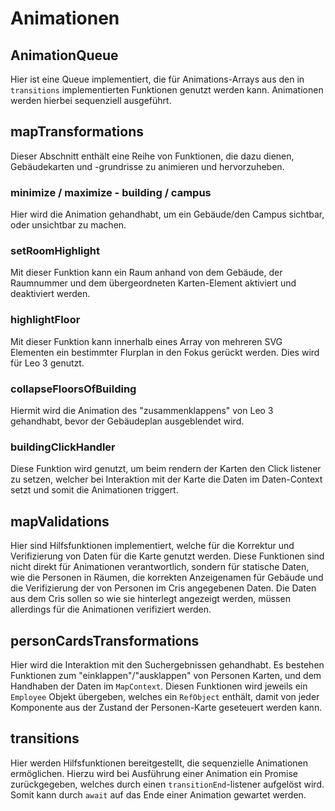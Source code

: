 # Animationen

## AnimationQueue

Hier ist eine Queue implementiert, die für Animations-Arrays aus den in `transitions` implementierten Funktionen genutzt werden kann. Animationen werden hierbei sequenziell ausgeführt.

## mapTransformations

Dieser Abschnitt enthält eine Reihe von Funktionen, die dazu dienen, Gebäudekarten und -grundrisse zu animieren und hervorzuheben.

### minimize / maximize - building / campus

Hier wird die Animation gehandhabt, um ein Gebäude/den Campus sichtbar, oder unsichtbar zu machen.

### setRoomHighlight

Mit dieser Funktion kann ein Raum anhand von dem Gebäude, der Raumnummer und dem übergeordneten Karten-Element aktiviert und deaktiviert werden.

### highlightFloor

Mit dieser Funktion kann innerhalb eines Array von mehreren SVG Elementen ein bestimmter Flurplan in den Fokus gerückt werden. Dies wird für Leo 3 genutzt.

### collapseFloorsOfBuilding

Hiermit wird die Animation des "zusammenklappens" von Leo 3 gehandhabt, bevor der Gebäudeplan ausgeblendet wird.

### buildingClickHandler

Diese Funktion wird genutzt, um beim rendern der Karten den Click listener zu setzen, welcher bei Interaktion mit der Karte die Daten im Daten-Context setzt und somit die Animationen triggert.

## mapValidations

Hier sind Hilfsfunktionen implementiert, welche für die Korrektur und Verifizierung von Daten für die Karte genutzt werden. Diese Funktionen sind nicht direkt für Animationen verantwortlich, sondern für statische Daten, wie die Personen in Räumen, die korrekten Anzeigenamen für Gebäude und die Verifizierung der von Personen im Cris angegebenen Daten. Die Daten aus dem Cris sollen so wie sie hinterlegt angezeigt werden, müssen allerdings für die Animationen verifiziert werden.

## personCardsTransformations

Hier wird die Interaktion mit den Suchergebnissen gehandhabt. Es bestehen Funktionen zum "einklappen"/"ausklappen" von Personen Karten, und dem Handhaben der Daten im `MapContext`. Diesen Funktionen wird jeweils ein `Employee` Objekt übergeben, welches ein `RefObject` enthält, damit von jeder Komponente aus der Zustand der Personen-Karte geseteuert werden kann.

## transitions

Hier werden Hilfsfunktionen bereitgestellt, die sequenzielle Animationen ermöglichen. Hierzu wird bei Ausführung einer Animation ein Promise zurückgegeben, welches durch einen `transitionEnd`-listener aufgelöst wird. Somit kann durch `await` auf das Ende einer Animation gewartet werden.

